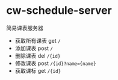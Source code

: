 # cw-schedule-server

简易课表服务器

- 获取所有课表 get `/`
- 添加课表 post `/`
- 删除课表 del `/{id}`
- 修改课表 post `/{id}?name={name}`
- 获取课标 get `/{id}`
